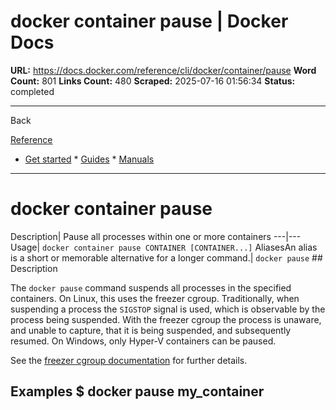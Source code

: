 # docker container pause | Docker Docs

**URL:** https://docs.docker.com/reference/cli/docker/container/pause
**Word Count:** 801
**Links Count:** 480
**Scraped:** 2025-07-16 01:56:34
**Status:** completed

---

Back

[Reference](https://docs.docker.com/reference/)

  * [Get started](https://docs.docker.com/get-started/)   * [Guides](https://docs.docker.com/guides/)   * [Manuals](https://docs.docker.com/manuals/)

* * *

# docker container pause

Description| Pause all processes within one or more containers   ---|---   Usage| `docker container pause CONTAINER [CONTAINER...]`   AliasesAn alias is a short or memorable alternative for a longer command.| `docker pause`      ## Description

The `docker pause` command suspends all processes in the specified containers. On Linux, this uses the freezer cgroup. Traditionally, when suspending a process the `SIGSTOP` signal is used, which is observable by the process being suspended. With the freezer cgroup the process is unaware, and unable to capture, that it is being suspended, and subsequently resumed. On Windows, only Hyper-V containers can be paused.

See the [freezer cgroup documentation](https://www.kernel.org/doc/Documentation/cgroup-v1/freezer-subsystem.txt) for further details.

## Examples               $ docker pause my_container